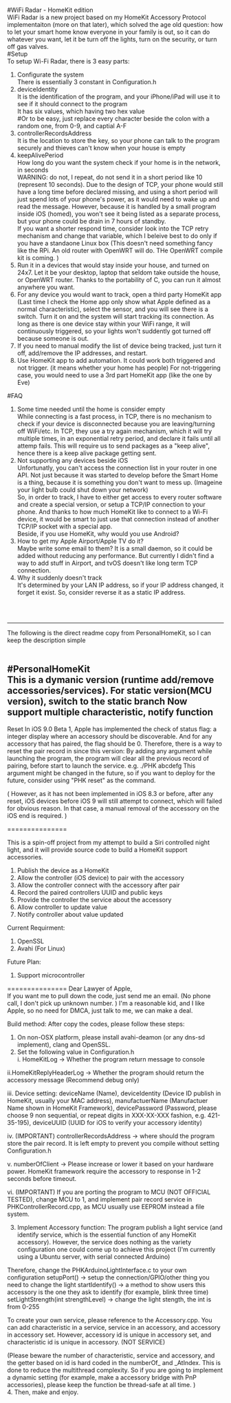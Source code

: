 #WiFi Radar - HomeKit edition<br>
WiFi Radar is a new project based on my HomeKit Accessory Protocol implementaiton (more on that later), which solved the age old question: how to let your smart home know everyone in your family is out, so it can do whatever you want, let it be turn off the lights, turn on the security, or turn off gas valves. <br>
#Setup<br>
To setup Wi-Fi Radar, there is 3 easy parts:
1. Configurate the system<br>
There is essentially 3 constant in Configuration.h<br>
  1. deviceIdentity<br>
    It is the identification of the program, and your iPhone/iPad will use it to see if it should connect to the program<br>
        It has six values, which having two hex value<br>
        #Or to be easy, just replace every character beside the colon with a random one, from 0-9, and captial A-F<br>
  2. controllerRecordsAddress<br>
        It is the location to store the key, so your phone can talk to the program securely and thieves can't know when your house is empty<br>
  3. keepAlivePeriod<br>
        How long do you want the system check if your home is in the network, in seconds <br>
        WARNING: do not, I repeat, do not send it in a short period like 10 (represent 10 seconds). Due to the design of TCP, your phone would still have a long time before declared missing, and using a short period will just spend lots of your phone's power, as it would need to wake up and read the message. However, because it is handled by a small program inside iOS (homed), you won't see it being listed as a separate process, but your phone could be drain in 7 hours of standby. <br>
        If you want a shorter respond time, consider look into the TCP retry mechanism and change that variable, which I beleive best to do only if you have a standaone Linux box (This doesn't need something fancy like the RPi. An old router with OpenWRT will do. THe OpenWRT compile kit is coming. )<br>
2. Run it in a devices that would stay inside your house, and turned on 24x7. Let it be your desktop, laptop that seldom take outside the house, or OpenWRT router. Thanks to the portability of C, you can run it almost anywhere you want.  <br>
3. For any device you would want to track, open a third party HomeKit app (Last time I check the Home app only show what Apple defined as a normal characteristic), select the sensor, and you will see there is a switch. Turn it on and the system will start tracking its connection. As long as there is one device stay within your WiFi range, it will continuously triggered, so your lights won't suddently got turned off because someone is out.<br>
4. If you need to manual modify the list of device being tracked, just turn it off, add/remove the IP addresses, and restart. <br>
5. Use HomeKit app to add automation. It could work both triggered and not trigger. (it means whether your home has people) For not-triggering case, you would need to use a 3rd part HomeKit app (like the one by Eve)<br>


#FAQ<br>
1. Some time needed until the home is consider empty<br>
    While connecting is a fast process, in TCP, there is no mechanism to check if your device is disconnected because you are leaving/turning off WiFi/etc. In TCP, they use a try again mechanism, which it will try multiple times, in an exponential retry period, and declare it fails until all attemp fails. This will require us to send packages as a "keep alive", hence there is a keep alive package getting sent. <br>
2. Not supporting any devices beside iOS<br>
    Unfortunatly, you can't access the connection list in your router in one API. Not just because it was started to develop before the Smart Home is a thing, because it is something you don't want to mess up. (Imageine your light bulb could shut down your network)<br>
    So, in order to track, I have to either get access to every router software and create a special version, or setup a TCP/IP connection to your phone. And thanks to how much HomeKit like to connect to a Wi-Fi device, it would be smart to just use that connection instead of another TCP/IP socket with a special app. <br>
    Beside, if you use HomeKit, why would you use Android? <br>
3. How to get my Apple Airport/Apple TV do it?<br>
    Maybe write some email to them? It is a small daemon, so it could be added without reducing any performance. But currently I didn't find a way to add stuff in Airport, and tvOS doesn't like long term TCP connection.<br>
4. Why it suddenly doesn't track<br>
    It's determined by your LAN IP address, so if your IP address changed, it forget it exist. So, consider reverse it as a static IP address. <br>
<br>
<br>



--------------
The following is the direct readme copy from PersonalHomeKit, so I can keep the description simple<br>
<br>



#PersonalHomeKit<br>
This is a dymanic version (runtime add/remove accessories/services). For static version(MCU version), switch to the static branch
Now support multiple characteristic, notify function
---------------
Reset
In iOS 9.0 Beta 1, Apple has implemented the check of status flag: a integer display where an accessory should be discoverable. And for any accessory that has paired, the flag should be 0. 
Therefore, there is a way to reset the pair record in since this version: 
By adding any argument while launching the program, the program will clear all the previous record of pairing, before start to launch the service. 
e.g. ./PHK abcdefg
This argument might be changed in the future, so if you want to deploy for the future, consider using "PHK reset" as the command. 

(
However, as it has not been implemented in iOS 8.3 or before, after any reset, iOS devices before iOS 9 will still attempt to connect, which will failed for obvious reason. 
In that case, a manual removal of the accessory on the iOS end is required. 
)



===============

This is a spin-off project from my attempt to build a Siri controlled night light, and it will provide source code to build a HomeKit support accessories.


1. Publish the device as a HomeKit
2. Allow the controller (iOS device) to pair with the accessory
3. Allow the controller connect with the accessory after pair
4. Record the paired controllers UUID and public keys
5. Provide the controller the service about the accessory
6. Allow controller to update value
7. Notify controller about value updated

Current Requirment:
1. OpenSSL
2. Avahi (For Linux)

Future Plan:
1. Support microcontroller



===============
Dear Lawyer of Apple, <br>
If you want me to pull down the code, just send me an email. (No phone call, I don't pick up unknown number. ) I'm a reasonable kid, and I like Apple, so no need for DMCA, just talk to me, we can make a deal.

Build method:
After copy the codes, please follow these steps:

1. On non-OSX platform, please install avahi-deamon (or any dns-sd implement), clang and OpenSSL.
2. Set the following value in Configuration.h<br>
  i. HomeKitLog -> Whether the program return message to console<br>

  ii.HomeKitReplyHeaderLog -> Whether the program should return the accessory message (Recommend debug only)<br>

  iii. Device setting: deviceName (Name), deviceIdentity (Device ID publish in HomeKit, usually your MAC address), manufactuerName (Manufactuer Name shown in HomeKit Framework), devicePassword (Password, please choose 9 non sequential, or repeat digits in XXX-XX-XXX fashion, e.g. 421-35-195), deviceUUID (UUID for iOS to verify your accessory identity)<br>

  iv. (IMPORTANT) controllerRecordsAddress -> where should the program store the pair record. It is left empty to prevent you compile without setting Configuration.h<br>

  v. numberOfClient -> Please increase or lower it based on your hardware power. HomeKit framework require the accessory to response in 1-2 seconds before timeout. <br>

  vi. (IMPORTANT) If you are porting the program to MCU (NOT OFFICIAL TESTED), change MCU to 1, and implement pair record service in PHKControllerRecord.cpp, as MCU usually use EEPROM instead a file system. <br>

3. Implement Accessory function:
  The program publish a light service (and identify service, which is the essential function of any HomeKit accessory). However, the service does nothing as the variety configuration one could come up to achieve this project (I'm currently using a Ubuntu server, with serial connected Arduino)<br>

  Therefore, change the PHKArduinoLightInterface.c to your own configuration
    setupPort() -> setup the connection/GPIO/other thing you need to change the light
    startIdentify() -> a method to show users this accessory is the one they ask to identify (for example, blink three time)
    setLightStrength(int strengthLevel) -> change the light stength, the int is from 0-255
<br>

To create your own service, please reference to the Accessory.cpp. You can add characteristic in a service, service in an accessory, and accessory in accessory set. However, accessory id is unique in accessory set, and characteristic id is unique in accessory. (NOT SERVICE)<br>

(Please beware the number of characteristic, service and accessory, and the getter based on id is hard coded in the numberOf_ and _AtIndex. This is done to reduce the multithread complexity. So if you are going to implement a dynamic setting (for example, make a accessory bridge with PnP accessories), please keep the function be thread-safe at all time. )
<br>
4. Then, make and enjoy.
<br>
